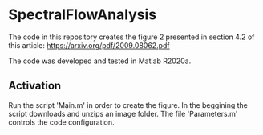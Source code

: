 # SpectralFlowAnalysis

The code in this repository creates the figure 2 presented in section 4.2 of this article:
https://arxiv.org/pdf/2009.08062.pdf

The code was developed and tested in Matlab R2020a.

## Activation
Run the script 'Main.m' in order to create the figure.
In the beggining the script downloads and unzips an image folder.
The file 'Parameters.m' controls the code configuration.
